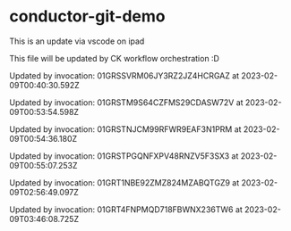 # conductor-git-demo
This is an update via vscode on ipad

This file will be updated by CK workflow orchestration :D


Updated by invocation: 01GRSSVRM06JY3RZ2JZ4HCRGAZ at 2023-02-09T00:40:30.592Z

Updated by invocation: 01GRSTM9S64CZFMS29CDASW72V at 2023-02-09T00:53:54.598Z

Updated by invocation: 01GRSTNJCM99RFWR9EAF3N1PRM at 2023-02-09T00:54:36.180Z

Updated by invocation: 01GRSTPGQNFXPV48RNZV5F3SX3 at 2023-02-09T00:55:07.253Z

Updated by invocation: 01GRT1NBE92ZMZ824MZABQTGZ9 at 2023-02-09T02:56:49.097Z

Updated by invocation: 01GRT4FNPMQD718FBWNX236TW6 at 2023-02-09T03:46:08.725Z